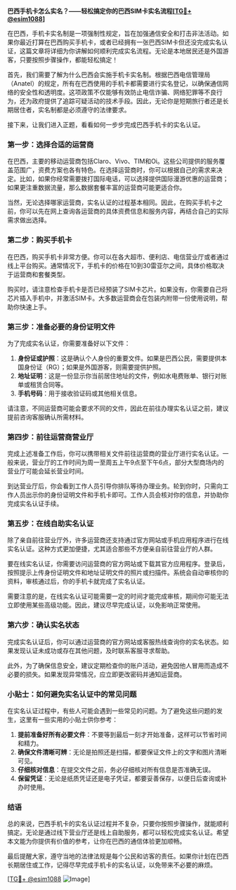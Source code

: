 **巴西手机卡怎么实名？——轻松搞定你的巴西SIM卡实名流程[[TG💪+ @esim1088](https://t.me/s/esim1088)]**

在巴西，手机卡实名制是一项强制性规定，旨在加强通信安全和打击非法活动。如果你最近打算在巴西购买手机卡，或者已经拥有一张巴西SIM卡但还没完成实名认证，这篇文章将详细为你讲解如何顺利完成实名流程。无论是本地居民还是外国游客，只要按照步骤操作，都能轻松搞定！

首先，我们需要了解为什么巴西会实施手机卡实名制。根据巴西电信管理局（Anatel）的规定，所有在巴西使用的手机卡都需要进行实名登记，以确保通信网络的安全性和透明度。这项政策不仅能够有效防止电信诈骗、网络犯罪等不良行为，还为政府提供了追踪可疑活动的技术手段。因此，无论你是短期旅行者还是长期居住者，实名制都是必须遵守的法律要求。

接下来，让我们进入正题，看看如何一步步完成巴西手机卡的实名认证。

### **第一步：选择合适的运营商**
在巴西，主要的移动运营商包括Claro、Vivo、TIM和Oi。这些公司提供的服务覆盖范围广，资费方案也各有特色。在选择运营商时，你可以根据自己的需求来决定。比如，如果你经常需要拨打国际电话，可以选择提供国际漫游优惠的运营商；如果更注重数据流量，那么数据套餐丰富的运营商可能更适合你。

当然，无论选择哪家运营商，实名认证的过程基本相同。因此，在购买手机卡之前，你可以先在网上查询各运营商的具体资费信息和服务内容，再结合自己的实际需求做出选择。

### **第二步：购买手机卡**
在巴西，购买手机卡非常方便。你可以在各大超市、便利店、电信营业厅或者通过线上平台购买。通常情况下，手机卡的价格在10到30雷亚尔之间，具体价格取决于运营商和套餐类型。

购买时，请注意检查手机卡是否已经预装了SIM卡芯片。如果没有，你需要自己将芯片插入手机中，并激活SIM卡。大多数运营商会在包装内附带一份使用说明，帮助你快速上手。

### **第三步：准备必要的身份证明文件**
为了完成实名认证，你需要准备好以下文件：

1. **身份证或护照**：这是确认个人身份的重要文件。如果是巴西公民，需要提供本国身份证（RG）；如果是外国游客，则需要提供护照。
2. **地址证明**：这是一份显示你当前居住地址的文件，例如水电费账单、银行对账单或租赁合同等。
3. **手机号码**：用于接收验证码或其他相关信息。

请注意，不同运营商可能会要求不同的文件，因此在前往办理实名认证之前，建议提前咨询客服确认所需材料。

### **第四步：前往运营商营业厅**
完成上述准备工作后，你可以携带相关文件前往运营商的营业厅进行实名认证。一般来说，营业厅的工作时间为周一至周五上午9点至下午6点，部分大型商场内的营业厅可能会延长营业时间。

到达营业厅后，你会看到工作人员引导你排队等待办理业务。轮到你时，只需向工作人员出示你的身份证明文件和手机卡即可。工作人员会核对你的信息，并协助你完成实名认证手续。

### **第五步：在线自助实名认证**
除了亲自前往营业厅外，许多运营商还支持通过官方网站或手机应用程序进行在线实名认证。这种方式更加便捷，尤其适合那些不方便亲自前往营业厅的人群。

要在线实名认证，你需要访问运营商的官方网站或下载其官方应用程序。登录后，按照提示上传身份证明文件和地址证明文件的照片或扫描件。系统会自动审核你的资料，审核通过后，你的手机卡就完成了实名认证。

需要注意的是，在线实名认证可能需要一定的时间才能完成审核，期间你可能无法立即使用某些高级功能。因此，建议尽早完成认证，以免影响正常使用。

### **第六步：确认实名状态**
完成实名认证后，你可以通过运营商的官方网站或客服热线查询你的实名状态。如果发现认证未成功或存在其他问题，及时联系客服寻求帮助。

此外，为了确保信息安全，建议定期检查你的账户活动，避免因他人冒用而造成不必要的损失。如果发现异常情况，应立即更改密码并通知运营商。

### **小贴士：如何避免实名认证中的常见问题**
在实名认证过程中，有些人可能会遇到一些常见的问题。为了避免这些问题的发生，这里有一些实用的小贴士供你参考：

1. **提前准备好所有必要文件**：不要等到最后一刻才开始准备，这样可以节省时间和精力。
2. **确保文件清晰可辨**：无论是拍照还是扫描，都要保证文件上的文字和图片清晰可见。
3. **仔细核对信息**：在提交文件之前，务必仔细核对所有信息是否准确无误。
4. **保留凭证**：无论是纸质凭证还是电子凭证，都要妥善保存，以便日后查询或补办时使用。

### **结语**
总的来说，巴西手机卡的实名认证过程并不复杂，只要你按照步骤操作，就能顺利搞定。无论是通过线下营业厅还是线上自助服务，都可以轻松完成实名认证。希望本文能为你提供有价值的参考，让你在巴西的通信体验更加顺畅。

最后提醒大家，遵守当地的法律法规是每个公民和访客的责任。如果你计划在巴西长期居住或工作，记得尽早完成手机卡的实名认证，以免带来不必要的麻烦。

[[TG💪+ @esim1088](https://t.me/s/esim1088) ![Image](https://i.postimg.cc/4NQfJmqS/Snipaste-2025-05-13-00-14-12.png)]